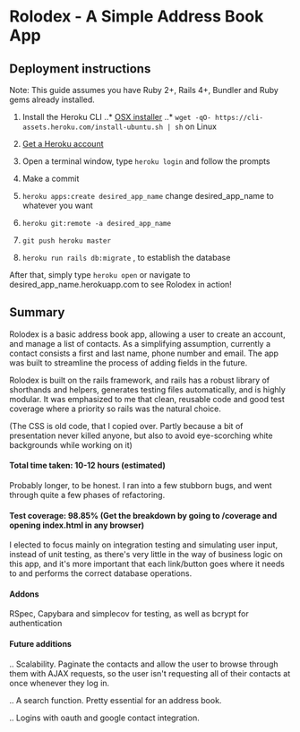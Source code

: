# Rolodex - A Simple Address Book App

## Deployment instructions
Note: This guide assumes you have Ruby 2+, Rails 4+, Bundler and Ruby gems already installed.

1. Install the Heroku CLI
..* [OSX installer](https://cli-assets.heroku.com/branches/stable/heroku-osx.pkg)
..* `wget -qO- https://cli-assets.heroku.com/install-ubuntu.sh | sh` on Linux

2. [Get a Heroku account](www.heroku.com)

3. Open a terminal window, type `heroku login` and follow the prompts

4. Make a commit

5. `heroku apps:create desired_app_name` change desired_app_name to whatever you want

5. `heroku git:remote -a desired_app_name`

6. `git push heroku master`

7. `heroku run rails db:migrate` , to establish the database

After that, simply type `heroku open` or navigate to desired_app_name.herokuapp.com to see Rolodex in action!

## Summary
Rolodex is a basic address book app, allowing a user to create an account, and manage a list of contacts. As a simplifying assumption, currently a contact consists a first and last name, phone number and email. The app was built to streamline the process of adding fields in the future.

Rolodex is built on the rails framework, and rails has a robust library of shorthands and helpers, generates testing files automatically, and is highly modular. It was emphasized to me that clean, reusable code and good test coverage where a priority so rails was the natural choice.

(The CSS is old code, that I copied over. Partly because a bit of presentation never killed anyone, but also to avoid eye-scorching white backgrounds while working on it)

#### Total time taken: 10-12 hours (estimated)

Probably longer, to be honest. I ran into a few stubborn bugs, and went through quite a few phases of refactoring.

#### Test coverage: 98.85% (Get the breakdown by going to /coverage and opening index.html in any browser)

I elected to focus mainly on integration testing and simulating user input, instead of unit testing, as there's very little in the way of business logic on this app, and it's more important that each link/button goes where it needs to and performs the correct database operations.

#### Addons

RSpec, Capybara and simplecov for testing, as well as bcrypt for authentication

#### Future additions

.. Scalability. Paginate the contacts and allow the user to browse through them with AJAX requests, so the user isn't requesting all of their contacts at once whenever they log in.

.. A search function. Pretty essential for an address book.

.. Logins with oauth and google contact integration.
